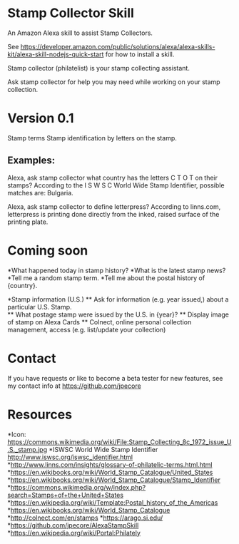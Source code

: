 # Stamp Collector Skill
An Amazon Alexa skill to assist Stamp Collectors.


See https://developer.amazon.com/public/solutions/alexa/alexa-skills-kit/alexa-skill-nodejs-quick-start for how to install a skill.


Stamp collector (philatelist) is your stamp collecting assistant.

Ask stamp collector for help you may need while working on your stamp collection.

# Version 0.1  
Stamp terms
Stamp identification by letters on the stamp.
 
## Examples:
Alexa, ask stamp collector what country has the letters C T O T  on their stamps?
According to the I S W S C World Wide Stamp Identifier, possible matches are:  Bulgaria. 

Alexa, ask stamp collector  to define letterpress?
According to linns.com, letterpress is  printing done directly from the inked, raised surface of the printing plate.


# Coming soon  
*What happened today in stamp history?
*What is the latest stamp news?
*Tell me a random stamp term.
*Tell me about the postal history of {country}.

*Stamp information (U.S.) 
** Ask for information (e.g. year issued,) about a particular U.S. Stamp.  
** What postage stamp were issued by the U.S. in {year}?
** Display image of stamp on Alexa Cards
** Colnect, online personal collection management, access (e.g. list/update your collection)



# Contact 
If you have requests or like to become a beta tester for new features, see my contact info at https://github.com/jpecore

# Resources 
*Icon: https://commons.wikimedia.org/wiki/File:Stamp_Collecting_8c_1972_issue_U.S._stamp.jpg
*ISWSC World Wide Stamp Identifier  http://www.iswsc.org/iswsc_identifier.html
*http://www.linns.com/insights/glossary-of-philatelic-terms.html.html
*https://en.wikibooks.org/wiki/World_Stamp_Catalogue/United_States
*https://en.wikibooks.org/wiki/World_Stamp_Catalogue/Stamp_Identifier
*https://commons.wikimedia.org/w/index.php?search=Stamps+of+the+United+States
*https://en.wikipedia.org/wiki/Template:Postal_history_of_the_Americas
*https://en.wikibooks.org/wiki/World_Stamp_Catalogue
*http://colnect.com/en/stamps 
*https://arago.si.edu/
*https://github.com/jpecore/AlexaStampSkill
*https://en.wikipedia.org/wiki/Portal:Philately 